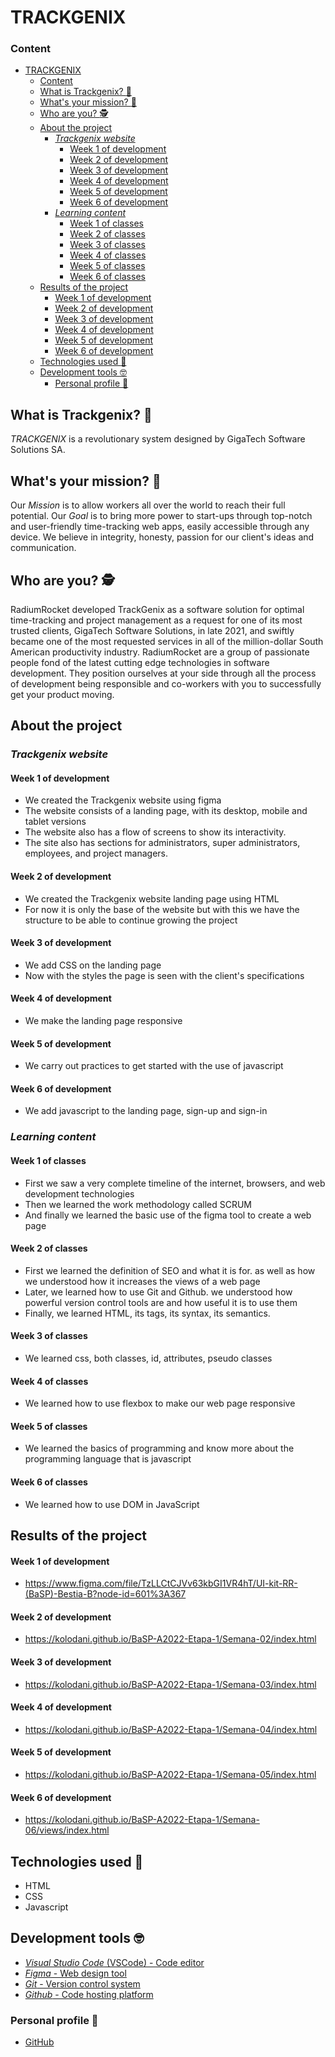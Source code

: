# TRACKGENIX

### Content

- [TRACKGENIX](#trackgenix)
    - [Content](#content)
  - [What is Trackgenix? :thinking:](#what-is-trackgenix-thinking)
  - [What's your mission? :star_struck:](#whats-your-mission-star_struck)
  - [Who are you? :detective:](#who-are-you-detective)
  - [About the project](#about-the-project)
    - [*Trackgenix website*](#trackgenix-website)
      - [Week 1 of development](#week-1-of-development)
      - [Week 2 of development](#week-2-of-development)
      - [Week 3 of development](#week-3-of-development)
      - [Week 4 of development](#week-4-of-development)
      - [Week 5 of development](#week-5-of-development)
      - [Week 6 of development](#week-6-of-development)
    - [*Learning content*](#learning-content)
      - [Week 1 of classes](#week-1-of-classes)
      - [Week 2 of classes](#week-2-of-classes)
      - [Week 3 of classes](#week-3-of-classes)
      - [Week 4 of classes](#week-4-of-classes)
      - [Week 5 of classes](#week-5-of-classes)
      - [Week 6 of classes](#week-6-of-classes)
  - [Results of the project](#results-of-the-project)
      - [Week 1 of development](#week-1-of-development-1)
      - [Week 2 of development](#week-2-of-development-1)
      - [Week 3 of development](#week-3-of-development-1)
      - [Week 4 of development](#week-4-of-development-1)
      - [Week 5 of development](#week-5-of-development-1)
      - [Week 6 of development](#week-6-of-development-1)
  - [Technologies used :exploding_head:](#technologies-used-exploding_head)
  - [Development tools :nerd_face:](#development-tools-nerd_face)
    - [Personal profile :see_no_evil:](#personal-profile-see_no_evil)

## What is Trackgenix? :thinking:

*TRACKGENIX* is a revolutionary system designed by GigaTech Software Solutions SA.

## What's your mission? :star_struck:

Our *Mission* is to allow workers all over the world to reach their full potential. Our *Goal* is to bring more power to start-ups through top-notch and user-friendly time-tracking web apps, easily accessible through any device. We believe in integrity, honesty, passion for our client's ideas and communication.

## Who are you? :detective:

RadiumRocket developed TrackGenix as a software solution for optimal time-tracking and project management as a request for one of its most trusted clients, GigaTech Software Solutions, in late 2021, and swiftly became one of the most requested services in all of the million-dollar South American productivity industry. RadiumRocket are a group of passionate people fond of the latest cutting edge technologies in software development. They position ourselves at your side through all the process of development being responsible and co-workers with you to successfully get your product moving.

## About the project

### *Trackgenix website*

#### Week 1 of development

- We created the Trackgenix website using figma
- The website consists of a landing page, with its desktop, mobile and tablet versions
- The website also has a flow of screens to show its interactivity.
- The site also has sections for administrators, super administrators, employees, and project managers.

#### Week 2 of development

- We created the Trackgenix website landing page using HTML
- For now it is only the base of the website but with this we have the structure to be able to continue growing the project

#### Week 3 of development

- We add CSS on the landing page
- Now with the styles the page is seen with the client's specifications

#### Week 4 of development

- We make the landing page responsive

#### Week 5 of development

- We carry out practices to get started with the use of javascript

#### Week 6 of development

- We add javascript to the landing page, sign-up and sign-in

### *Learning content*

#### Week 1 of classes

- First we saw a very complete timeline of the internet, browsers, and web development technologies
- Then we learned the work methodology called SCRUM
- And finally we learned the basic use of the figma tool to create a web page

#### Week 2 of classes

- First we learned the definition of SEO and what it is for. as well as how we understood how it increases the views of a web page
- Later, we learned how to use Git and Github. we understood how powerful version control tools are and how useful it is to use them
- Finally, we learned HTML, its tags, its syntax, its semantics.

#### Week 3 of classes

- We learned css, both classes, id, attributes, pseudo classes

#### Week 4 of classes

- We learned how to use flexbox to make our web page responsive

#### Week 5 of classes

- We learned the basics of programming and know more about the programming language that is javascript

#### Week 6 of classes

- We learned how to use DOM in JavaScript

## Results of the project

#### Week 1 of development

- <https://www.figma.com/file/TzLLCtCJVv63kbGI1VR4hT/UI-kit-RR-(BaSP)-Bestia-B?node-id=601%3A367>

#### Week 2 of development

- <https://kolodani.github.io/BaSP-A2022-Etapa-1/Semana-02/index.html>

#### Week 3 of development

- <https://kolodani.github.io/BaSP-A2022-Etapa-1/Semana-03/index.html>

#### Week 4 of development

- <https://kolodani.github.io/BaSP-A2022-Etapa-1/Semana-04/index.html>

#### Week 5 of development

- <https://kolodani.github.io/BaSP-A2022-Etapa-1/Semana-05/index.html>

#### Week 6 of development

- <https://kolodani.github.io/BaSP-A2022-Etapa-1/Semana-06/views/index.html>

## Technologies used :exploding_head:

- HTML
- CSS
- Javascript

## Development tools :nerd_face:

- [*Visual Studio Code* (VSCode) - Code editor](https://code.visualstudio.com/)
- [*Figma* - Web design tool](https://www.figma.com/)
- [*Git* - Version control system](https://git-scm.com/)
- [*Github* - Code hosting platform](<https://github.com/>)

### Personal profile :see_no_evil:

- [GitHub](<https://github.com/kolodani>)
